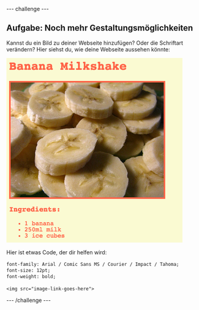 \--- challenge \---

## Aufgabe: Noch mehr Gestaltungsmöglichkeiten

Kannst du ein Bild zu deiner Webseite hinzufügen? Oder die Schriftart verändern? Hier siehst du, wie deine Webseite aussehen könnte:

![screenshot](images/recipe-final.png)

Hier ist etwas Code, der dir helfen wird:

    font-family: Arial / Comic Sans MS / Courier / Impact / Tahoma;
    font-size: 12pt;
    font-weight: bold;
    
    <img src="image-link-goes-here">
    

\--- /challenge \---